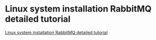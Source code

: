 # Linux system installation RabbitMQ detailed tutorial
[Linux system installation RabbitMQ detailed tutorial](https://aiwithcloud.com/2022/09/15/linux_system_installation_rabbitmq_detailed_tutorial/)
